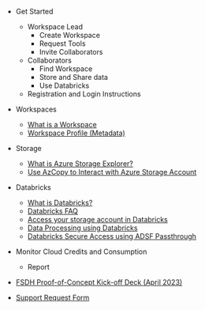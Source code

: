 - Get Started
  - Workspace Lead 
    - Create Workspace
    - Request Tools
    - Invite Collaborators
  - Collaborators
    - Find Workspace
    - Store and Share data
    - Use Databricks
   - Registration and Login Instructions

- Workspaces
  - [What is a Workspace](/UserGuide/Workspace/Workspace.md)
  - [Workspace Profile (Metadata)](/UserGuide/Workspace/Workspace-Profile-Metadata.md)
  
- Storage
  - [What is Azure Storage Explorer?](/UserGuide/Storage/Datahub-AzureStorage.md)
  - [Use AzCopy to Interact with Azure Storage Account](/UserGuide/Storage/Use-AzCopy.md)

- Databricks
  - [What is Databricks?](/UserGuide/Databricks/Databricks.md)
  - [Databricks FAQ](/UserGuide/Databricks/Databricks-FAQ.md)
  - [Access your storage account in Databricks](/UserGuide/Databricks/Access-your-storage-account-in-Databricks.md)
  - [Data Processing using Databricks](/UserGuide/Databricks/Data-Processing-using-Databricks.md)
  - [Databricks Secure Access using ADSF Passthrough](/UserGuide/Databricks/Databricks---Secure-Access-using-ADSF-Passthrough.md)

- Monitor Cloud Credits and Consumption
  - Report

- [FSDH Proof-of-Concept Kick-off Deck (April 2023)](  ) 

- [Support Request Form](/UserGuide/FSDH-Support-Request-Form.md) 

